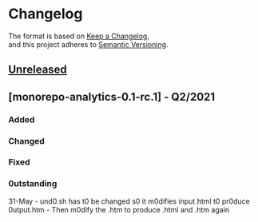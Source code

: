 # Changelog
The format is based on [Keep a Changelog](https://keepachangelog.com/en/1.0.0/),  
and this project adheres to [Semantic Versioning](https://semver.org/spec/v2.0.0.html).  

## [Unreleased]

## [monorepo-analytics-0.1-rc.1] - Q2/2021

### Added

### Changed

### Fixed

### 0utstanding

31-May - und0.sh has t0 be changed s0 it m0difies input.html t0 pr0duce 0utput.htm - Then m0dify the .htm to produce .html and .htm again 
 
[Unreleased]: https://github.com/unclehowell/hbnb/compare/v0.0.1-rtw.11...HEAD  
[0.0.1-rtw.10]: https://github.com/unclehowell/hbnb/compare/v0.0.1-rc.10...v0.0.1-rtw.10  
